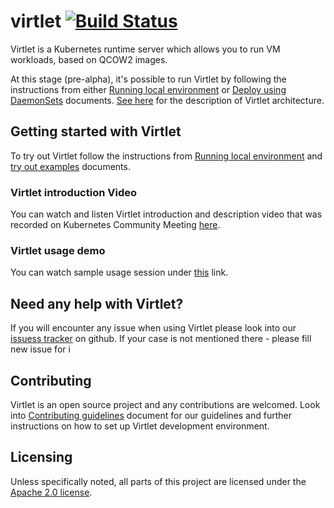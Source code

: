 # virtlet [![Build Status](https://travis-ci.org/Mirantis/virtlet.svg?branch=master)](https://travis-ci.org/Mirantis/virtlet)

Virtlet is a Kubernetes runtime server which allows you to run VM workloads, based on QCOW2 images.

At this stage (pre-alpha), it's possible to run Virtlet by following the instructions from either [Running local environment](docs/running-local-environment.md) or [Deploy using DaemonSets](contrib/deploy/README.md) documents.
[See here](docs/architecture.md) for the description of Virtlet architecture.

## Getting started with Virtlet

To try out Virtlet follow the instructions from [Running local environment](docs/running-local-environment.md) and [try out examples](examples/README.md) documents.

### Virtlet introduction Video

You can watch and listen Virtlet introduction and description video that was recorded on Kubernetes Community Meeting [here](https://youtu.be/x5uBq-ugoio?t=38).

### Virtlet usage demo

You can watch sample usage session under [this](https://asciinema.org/a/1a6xp5j4o22rnsx9wpvumd4kt) link.

## Need any help with Virtlet?

If you will encounter any issue when using Virtlet please look into our [issuess tracker](http://github.com/Mirantis/virtlet/issues) on github. If your case is not mentioned there - please fill new issue for i

## Contributing

Virtlet is an open source project and any contributions are welcomed. Look into [Contributing guidelines](CONTRIBUTING.md) document for our guidelines and further instructions on how to set up Virtlet development environment.

## Licensing

Unless specifically noted, all parts of this project are licensed under the [Apache 2.0 license](LICENSE).

